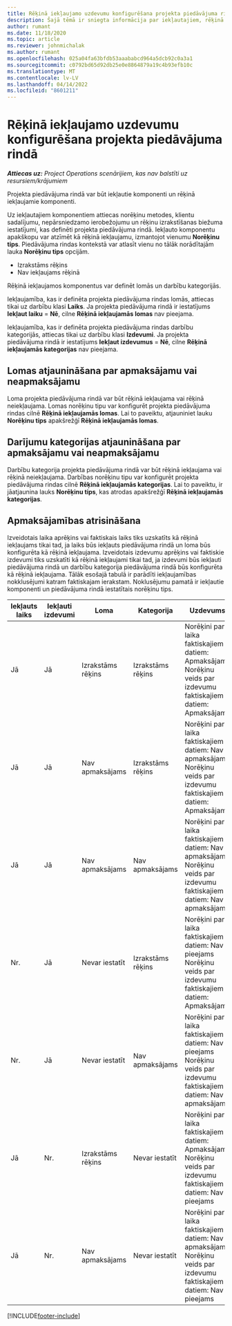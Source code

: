 ```yaml
---
title: Rēķinā iekļaujamo uzdevumu konfigurēšana projekta piedāvājuma rindā
description: Šajā tēmā ir sniegta informācija par iekļautajiem, rēķinā iekļaujamajiem un rēķinā neiekļaujamajiem komponentiem projekta piedāvājuma rindās.
author: rumant
ms.date: 11/18/2020
ms.topic: article
ms.reviewer: johnmichalak
ms.author: rumant
ms.openlocfilehash: 025a04fa63bfdb53aaababcd964a5dcb92c0a3a1
ms.sourcegitcommit: c0792bd65d92db25e0e8864879a19c4b93efb10c
ms.translationtype: MT
ms.contentlocale: lv-LV
ms.lasthandoff: 04/14/2022
ms.locfileid: "8601211"
---
```

# <a name="configure-the-chargeable-components-of-a-project-based-quote-line"></a>Rēķinā iekļaujamo uzdevumu konfigurēšana projekta piedāvājuma rindā

_**Attiecas uz:** Project Operations scenārijiem, kas nav balstīti uz resursiem/krājumiem_

Projekta piedāvājuma rindā var būt iekļautie komponenti un rēķinā iekļaujamie komponenti.

Uz iekļautajiem komponentiem attiecas norēķinu metodes, klientu sadalījumu, nepārsniedzamo ierobežojumu un rēķinu izrakstīšanas biežuma iestatījumi, kas definēti projekta piedāvājuma rindā.
Iekļauto komponentu apakškopu var atzīmēt kā rēķinā iekļaujamu, izmantojot vienumu **Norēķinu tips**. Piedāvājuma rindas kontekstā var atlasīt vienu no tālāk norādītajām lauka **Norēķinu tips** opcijām.

   - Izrakstāms rēķins
   - Nav iekļaujams rēķinā

Rēķinā iekļaujamos komponentus var definēt lomās un darbību kategorijās.

Iekļaujamība, kas ir definēta projekta piedāvājuma rindas lomās, attiecas tikai uz darbību klasi **Laiks**. Ja projekta piedāvājuma rindā ir iestatījums **Iekļaut laiku** = **Nē**, cilne **Rēķinā iekļaujamās lomas** nav pieejama.

Iekļaujamība, kas ir definēta projekta piedāvājuma rindas darbību kategorijās, attiecas tikai uz darbību klasi **Izdevumi**. Ja projekta piedāvājuma rindā ir iestatījums **Iekļaut izdevumus** = **Nē**, cilne **Rēķinā iekļaujamās kategorijas** nav pieejama.

## <a name="update-a-role-to-be-chargeable-or-non-chargeable"></a>Lomas atjaunināšana par apmaksājamu vai neapmaksājamu
Loma projekta piedāvājuma rindā var būt rēķinā iekļaujama vai rēķinā neiekļaujama. Lomas norēķinu tipu var konfigurēt projekta piedāvājuma rindas cilnē **Rēķinā iekļaujamās lomas**. Lai to paveiktu, atjauniniet lauku **Norēķinu tips** apakšrežģī **Rēķinā iekļaujamās lomas**. 

## <a name="update-a-transaction-category-to-be-chargeable-or-non-chargeable"></a>Darījumu kategorijas atjaunināšana par apmaksājamu vai neapmaksājamu
Darbību kategorija projekta piedāvājuma rindā var būt rēķinā iekļaujama vai rēķinā neiekļaujama. Darbības norēķinu tipu var konfigurēt projekta piedāvājuma rindas cilnē **Rēķinā iekļaujamās kategorijas**. Lai to paveiktu, ir jāatjaunina lauks **Norēķinu tips**, kas atrodas apakšrežģī **Rēķinā iekļaujamās kategorijas**. 

## <a name="resolve-chargeability"></a>Apmaksājamības atrisināšana

Izveidotais laika aprēķins vai faktiskais laiks tiks uzskatīts kā rēķinā iekļaujams tikai tad, ja laiks būs iekļauts piedāvājuma rindā un loma būs konfigurēta kā rēķinā iekļaujama.
Izveidotais izdevumu aprēķins vai faktiskie izdevumi tiks uzskatīti kā rēķinā iekļaujami tikai tad, ja izdevumi būs iekļauti piedāvājuma rindā un darbību kategorija piedāvājuma rindā būs konfigurēta kā rēķinā iekļaujama. Tālāk esošajā tabulā ir parādīti iekļaujamības nokklusējumi katram faktiskajam ierakstam. Noklusējumu pamatā ir iekļautie komponenti un piedāvājuma rindā iestatītais norēķinu tips.

| Iekļauts laiks | Iekļauti izdevumi | Loma | Kategorija | Uzdevums |
| --- | --- | --- | --- | --- |
| Jā | Jā | Izrakstāms rēķins | Izrakstāms rēķins | Norēķini par laika faktiskajiem datiem: Apmaksājams </br>Norēķinu veids par izdevumu faktiskajiem datiem: Apmaksājams |
| Jā | Jā | Nav apmaksājams | Izrakstāms rēķins | Norēķini par laika faktiskajiem datiem: Nav apmaksājams </br>Norēķinu veids par izdevumu faktiskajiem datiem: Apmaksājams |
| Jā | Jā | Nav apmaksājams | Nav apmaksājams | Norēķini par laika faktiskajiem datiem: Nav apmaksājams </br>Norēķinu veids par izdevumu faktiskajiem datiem: Nav apmaksājams |
| Nr. | Jā | Nevar iestatīt | Izrakstāms rēķins | Norēķini par laika faktiskajiem datiem: Nav pieejams </br>Norēķinu veids par izdevumu faktiskajiem datiem: Apmaksājams |
| Nr. | Jā | Nevar iestatīt | Nav apmaksājams | Norēķini par laika faktiskajiem datiem: Nav pieejams </br>Norēķinu veids par izdevumu faktiskajiem datiem: Nav apmaksājams |
| Jā | Nr. | Izrakstāms rēķins | Nevar iestatīt | Norēķini par laika faktiskajiem datiem: Apmaksājams </br>Norēķinu veids par izdevumu faktiskajiem datiem: Nav pieejams |
| Jā | Nr. | Nav apmaksājams | Nevar iestatīt | Norēķini par laika faktiskajiem datiem: Nav apmaksājams </br> Norēķinu veids par izdevumu faktiskajiem datiem: Nav pieejams |


[!INCLUDE[footer-include](../includes/footer-banner.md)]